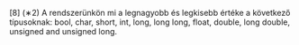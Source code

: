 [8] (∗2) A rendszerünkön mi a legnagyobb és legkisebb értéke a következő típusoknak:
bool, char, short, int, long, long long, float, double, long double, unsigned and unsigned long.
